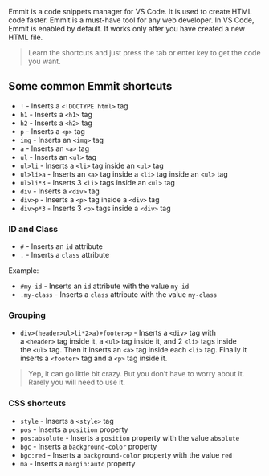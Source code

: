 Emmit is a code snippets manager for VS Code. It is used to create HTML code faster. Emmit is a must-have tool for any web developer. In VS Code, Emmit is enabled by default. It works only after you have created a new HTML file.

> Learn the shortcuts and just press the tab or enter key to get the code you want.

## Some common Emmit shortcuts

- `!` - Inserts a `<!DOCTYPE html>` tag
- `h1` - Inserts a `<h1>` tag
- `h2` - Inserts a `<h2>` tag
- `p` - Inserts a `<p>` tag
- `img` - Inserts an `<img>` tag
- `a` - Inserts an `<a>` tag
- `ul` - Inserts an `<ul>` tag
- `ul>li` - Inserts a `<li>` tag inside an `<ul>` tag
- `ul>li>a` - Inserts an `<a>` tag inside a `<li>` tag inside an `<ul>` tag
- `ul>li*3` - Inserts 3 `<li>` tags inside an `<ul>` tag
- `div` - Inserts a `<div>` tag
- `div>p` - Inserts a `<p>` tag inside a `<div>` tag
- `div>p*3` - Inserts 3 `<p>` tags inside a `<div>` tag

### ID and Class

- `#` - Inserts an `id` attribute
- `.` - Inserts a `class` attribute

Example:

- `#my-id` - Inserts an `id` attribute with the value `my-id`
- `.my-class` - Inserts a `class` attribute with the value `my-class`

### Grouping

- `div>(header>ul>li*2>a)+footer>p` - Inserts a `<div>` tag with a `<header>` tag inside it, a `<ul>` tag inside it, and 2 `<li>` tags inside the `<ul>` tag. Then it inserts an `<a>` tag inside each `<li>` tag. Finally it inserts a `<footer>` tag and a `<p>` tag inside it.

> Yep, it can go little bit crazy. But you don’t have to worry about it. Rarely you will need to use it.

### CSS shortcuts

- `style` - Inserts a `<style>` tag
- `pos` - Inserts a `position` property
- `pos:absolute` - Inserts a `position` property with the value `absolute`
- `bgc` - Inserts a `background-color` property
- `bgc:red` - Inserts a `background-color` property with the value `red`
- `ma` - Inserts a `margin:auto` property

